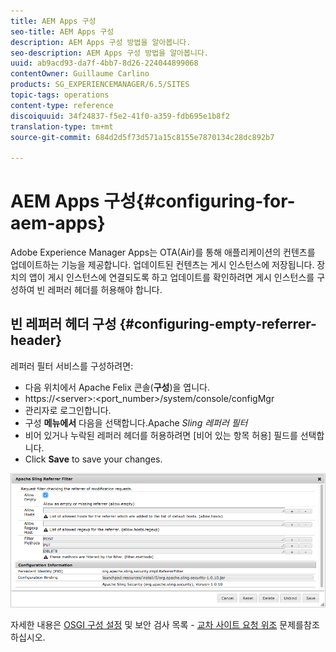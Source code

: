 ```yaml
---
title: AEM Apps 구성
seo-title: AEM Apps 구성
description: AEM Apps 구성 방법을 알아봅니다.
seo-description: AEM Apps 구성 방법을 알아봅니다.
uuid: ab9acd93-da7f-4bb7-8d26-224044899068
contentOwner: Guillaume Carlino
products: SG_EXPERIENCEMANAGER/6.5/SITES
topic-tags: operations
content-type: reference
discoiquuid: 34f24837-f5e2-41f0-a359-fdb695e1b8f2
translation-type: tm+mt
source-git-commit: 684d2d5f73d571a15c8155e7870134c28dc892b7

---
```



# AEM Apps 구성{#configuring-for-aem-apps}

Adobe Experience Manager Apps는 OTA(Air)를 통해 애플리케이션의 컨텐츠를 업데이트하는 기능을 제공합니다. 업데이트된 컨텐츠는 게시 인스턴스에 저장됩니다. 장치의 앱이 게시 인스턴스에 연결되도록 하고 업데이트를 확인하려면 게시 인스턴스를 구성하여 빈 레퍼러 헤더를 허용해야 합니다.

## 빈 레퍼러 헤더 구성 {#configuring-empty-referrer-header}

레퍼러 필터 서비스를 구성하려면:

* 다음 위치에서 Apache Felix 콘솔(**구성**)을 엽니다.
* https://&lt;server>:&lt;port_number>/system/console/configMgr
* 관리자로 로그인합니다.
* 구성 **메뉴에서** 다음을 선택합니다.Apache *Sling 레퍼러 필터*
* 비어 있거나 누락된 레퍼러 헤더를 허용하려면 [비어 있는 항목 허용] 필드를 선택합니다.
* Click **Save** to save your changes.

![chlimage_1-58](assets/chlimage_1-58a.png)

자세한 내용은 [OSGI 구성 설정](/help/sites-deploying/osgi-configuration-settings.md) 및 보안 검사 목록 - [교차 사이트 요청 위조](/help/sites-administering/security-checklist.md#protect-against-cross-site-request-forgery) 문제를참조하십시오.
